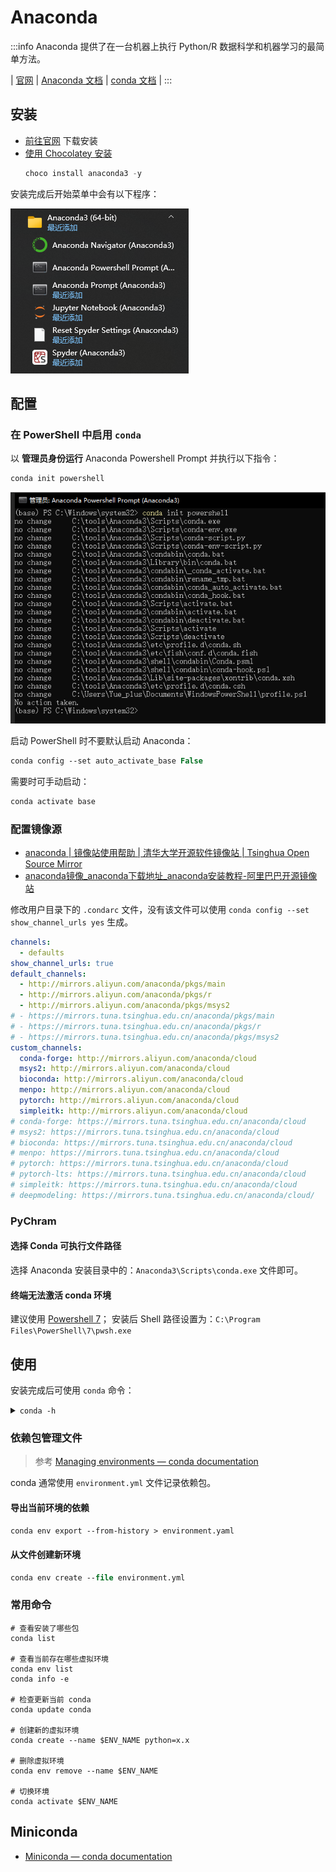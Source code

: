 # Anaconda

:::info
Anaconda 提供了在一台机器上执行 Python/R 数据科学和机器学习的最简单方法。

| [官网](https://www.anaconda.com/)
| [Anaconda 文档](https://docs.anaconda.com/)
| [conda 文档](https://docs.conda.io/)
|
:::

## 安装

- [前往官网](https://www.anaconda.com/) 下载安装
- [使用 Chocolatey 安装](https://community.chocolatey.org/packages/anaconda3)
    ```powershell
    choco install anaconda3 -y
    ```    

安装完成后开始菜单中会有以下程序：

![](./img/Anaconda3StartMenu.png)

## 配置

### 在 PowerShell 中启用 `conda`

以 **管理员身份运行** Anaconda Powershell Prompt 并执行以下指令：

```ps
conda init powershell
```

![](./img/conda-init-powershell.png)

启动 PowerShell 时不要默认启动 Anaconda：

```ps
conda config --set auto_activate_base False
```

需要时可手动启动：

```ps
conda activate base
```

### 配置镜像源

- [anaconda | 镜像站使用帮助 | 清华大学开源软件镜像站 | Tsinghua Open Source Mirror](https://mirrors.tuna.tsinghua.edu.cn/help/anaconda/)
- [anaconda镜像_anaconda下载地址_anaconda安装教程-阿里巴巴开源镜像站](https://developer.aliyun.com/mirror/anaconda)

修改用户目录下的 `.condarc` 文件，没有该文件可以使用 `conda config --set show_channel_urls yes` 生成。

```yaml title="~/.condarc"
channels:
  - defaults
show_channel_urls: true
default_channels:
  - http://mirrors.aliyun.com/anaconda/pkgs/main
  - http://mirrors.aliyun.com/anaconda/pkgs/r
  - http://mirrors.aliyun.com/anaconda/pkgs/msys2
# - https://mirrors.tuna.tsinghua.edu.cn/anaconda/pkgs/main
# - https://mirrors.tuna.tsinghua.edu.cn/anaconda/pkgs/r
# - https://mirrors.tuna.tsinghua.edu.cn/anaconda/pkgs/msys2
custom_channels:
  conda-forge: http://mirrors.aliyun.com/anaconda/cloud
  msys2: http://mirrors.aliyun.com/anaconda/cloud
  bioconda: http://mirrors.aliyun.com/anaconda/cloud
  menpo: http://mirrors.aliyun.com/anaconda/cloud
  pytorch: http://mirrors.aliyun.com/anaconda/cloud
  simpleitk: http://mirrors.aliyun.com/anaconda/cloud
# conda-forge: https://mirrors.tuna.tsinghua.edu.cn/anaconda/cloud
# msys2: https://mirrors.tuna.tsinghua.edu.cn/anaconda/cloud
# bioconda: https://mirrors.tuna.tsinghua.edu.cn/anaconda/cloud
# menpo: https://mirrors.tuna.tsinghua.edu.cn/anaconda/cloud
# pytorch: https://mirrors.tuna.tsinghua.edu.cn/anaconda/cloud
# pytorch-lts: https://mirrors.tuna.tsinghua.edu.cn/anaconda/cloud
# simpleitk: https://mirrors.tuna.tsinghua.edu.cn/anaconda/cloud
# deepmodeling: https://mirrors.tuna.tsinghua.edu.cn/anaconda/cloud/
```

### PyChram 

#### 选择 Conda 可执行文件路径

选择 Anaconda 安装目录中的：`Anaconda3\Scripts\conda.exe` 文件即可。

#### 终端无法激活 conda 环境

建议使用 [Powershell 7](/docs/开发/工具/PowerShell)；
安装后 Shell 路径设置为：`C:\Program Files\PowerShell\7\pwsh.exe`

## 使用

安装完成后可使用 `conda` 命令：

<details>
<summary><code>conda -h</code></summary>

```text
(base) PS C:\Users\Yue_plus> conda -h
usage: conda-script.py [-h] [-V] command ...

conda is a tool for managing and deploying applications, environments and packages.

Options:

positional arguments:
  command
    clean        Remove unused packages and caches.
    compare      Compare packages between conda environments.
    config       Modify configuration values in .condarc. This is modeled after the git config command. Writes to the user .condarc file (C:\Users\Yue_plus\.condarc) by default. Use the --show-sources flag
                 to display all identified configuration locations on your computer.
    create       Create a new conda environment from a list of specified packages.
    info         Display information about current conda install.
    init         Initialize conda for shell interaction.
    install      Installs a list of packages into a specified conda environment.
    list         List installed packages in a conda environment.
    package      Low-level conda package utility. (EXPERIMENTAL)
    remove       Remove a list of packages from a specified conda environment.
    rename       Renames an existing environment.
    run          Run an executable in a conda environment.
    search       Search for packages and display associated information.The input is a MatchSpec, a query language for conda packages. See examples below.
    uninstall    Alias for conda remove.
    update       Updates conda packages to the latest compatible version.
    upgrade      Alias for conda update.
    notices      Retrieves latest channel notifications.

optional arguments:
  -h, --help     Show this help message and exit.
  -V, --version  Show the conda version number and exit.

conda commands available from other packages:
  build
  content-trust
  convert
  debug
  develop
  env
  index
  inspect
  metapackage
  pack
  render
  repo
  server
  skeleton
  token
  verify
```

</details>

### 依赖包管理文件

> 参考 [Managing environments — conda documentation](https://conda.io/projects/conda/en/latest/user-guide/tasks/manage-environments.html#sharing-an-environment)

conda 通常使用 `environment.yml` 文件记录依赖包。

#### 导出当前环境的依赖

```ps
conda env export --from-history > environment.yaml
```

#### 从文件创建新环境

```ps
conda env create --file environment.yml
```

### 常用命令

```shell
# 查看安装了哪些包
conda list

# 查看当前存在哪些虚拟环境
conda env list 
conda info -e

# 检查更新当前 conda
conda update conda

# 创建新的虚拟环境
conda create --name $ENV_NAME python=x.x

# 删除虚拟环境
conda env remove --name $ENV_NAME

# 切换环境
conda activate $ENV_NAME
```

## Miniconda

- [Miniconda — conda documentation](https://docs.conda.io/en/latest/miniconda.html)
